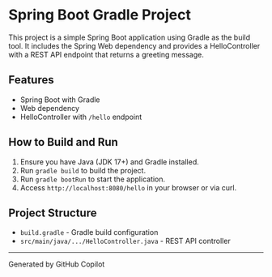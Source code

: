 # Spring Boot Gradle Project

This project is a simple Spring Boot application using Gradle as the build tool. It includes the Spring Web dependency and provides a HelloController with a REST API endpoint that returns a greeting message.

## Features
- Spring Boot with Gradle
- Web dependency
- HelloController with `/hello` endpoint

## How to Build and Run
1. Ensure you have Java (JDK 17+) and Gradle installed.
2. Run `gradle build` to build the project.
3. Run `gradle bootRun` to start the application.
4. Access `http://localhost:8080/hello` in your browser or via curl.

## Project Structure
- `build.gradle` - Gradle build configuration
- `src/main/java/.../HelloController.java` - REST API controller

---
Generated by GitHub Copilot
